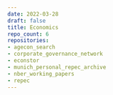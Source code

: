 ```yaml
---
date: 2022-03-28
draft: false
title: Economics
repo_count: 6
repositories:
- agecon_search
- corporate_governance_network
- econstor
- munich_personal_repec_archive
- nber_working_papers
- repec
---
```



